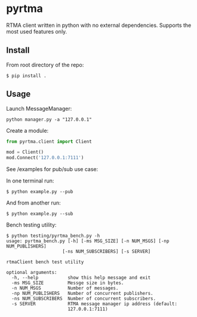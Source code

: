 # pyrtma
RTMA client written in python with no external dependencies. Supports the most used features only.

## Install
From root directory of the repo:
```shell
$ pip install .
```
## Usage
Launch MessageManager:
```shell
python manager.py -a "127.0.0.1"
```

Create a module:
```python
from pyrtma.client import Client

mod = Client()
mod.Connect('127.0.0.1:7111')
```

See /examples for pub/sub use case:

In one terminal run: 
```shell
$ python example.py --pub
```

And from another run: 
```shell
$ python example.py --sub
```

Bench testing utility: 
```shell
$ python testing/pyrtma_bench.py -h
usage: pyrtma_bench.py [-h] [-ms MSG_SIZE] [-n NUM_MSGS] [-np NUM_PUBLISHERS]
                     [-ns NUM_SUBSCRIBERS] [-s SERVER]

rtmaClient bench test utility

optional arguments:
  -h, --help           show this help message and exit
  -ms MSG_SIZE         Messge size in bytes.
  -n NUM_MSGS          Number of messages.
  -np NUM_PUBLISHERS   Number of concurrent publishers.
  -ns NUM_SUBSCRIBERS  Number of concurrent subscribers.
  -s SERVER            RTMA message manager ip address (default:
                       127.0.0.1:7111)
```
